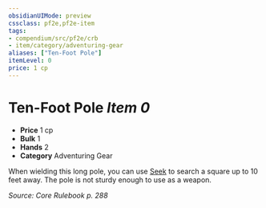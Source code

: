 ```yaml
---
obsidianUIMode: preview
cssclass: pf2e,pf2e-item
tags:
- compendium/src/pf2e/crb
- item/category/adventuring-gear
aliases: ["Ten-Foot Pole"]
itemLevel: 0
price: 1 cp
---
```

# Ten-Foot Pole *Item 0*  

- **Price** 1 cp
- **Bulk** 1
- **Hands** 2
- **Category** Adventuring Gear

When wielding this long pole, you can use [Seek](../../../rules/actions/seek.md) to search a square up to 10 feet away. The pole is not sturdy enough to use as a weapon.

*Source: Core Rulebook p. 288*